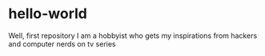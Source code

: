 # hello-world
Well, first repository
I am a hobbyist who gets my inspirations from hackers and computer nerds on tv series
